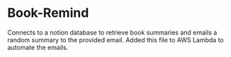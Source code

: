 # Book-Remind
Connects to a notion database to retrieve book summaries and emails a random summary to the provided email. 
Added this file to AWS Lambda to automate the emails.
